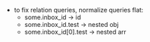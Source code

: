 - to fix relation queries, normalize queries flat:
  - some.inbox_id -> id
  - some.inbox_id.test -> nested obj
  - some.inbox_id[0].test -> nested arr

